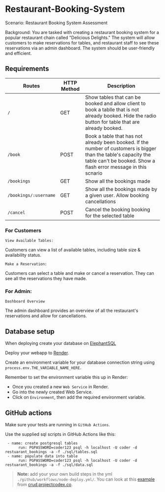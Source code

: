 # Restaurant-Booking-System

Scenario: Restaurant Booking System Assessment

Background: You are tasked with creating a restaurant booking system for a popular restaurant chain called "Delicious Delights." The system will allow customers to make reservations for tables, and restaurant staff to see these reservations via an admin dashboard. The system should be user-friendly and efficient.


## Requirements

Routes   | HTTP Method | Description
---|----|---
`/` | GET | Show tables that can be booked and allow client to book a tablle that is not already booked. Hide the radio button for table that are already booked.
`/book` | POST | Book a table that has not already been booked. If the number of customers is bigger than the table's capacity the table can't be booked. Show a flash error message in this scnario
`/bookings` | GET | Show all the bookings made
`/bookings/:username` | GET | Show all the bookings made by a given user. Allow booking cancellations
`/cancel` | POST | Cancel the booking booking for the selected table

### For Customers 

`View Available Tables:`

Customers can view a list of available tables, including table size & availability status.

`Make a Reservation:`

Customers can select a table and make or cancel a reservation. They can see all the reservations they have made.

### For Admin:

`Dashboard Overview`

The admin dashboard provides an overview of all the restaurant's reservations  and allow for cancellations. 


## Database setup

When deploying create your database on [ElephantSQL](https://customer.elephantsql.com/login)

Deploy your webapp to [Render](https://render.com/).

Create an environment variable for your database connection string using `process.env.THE_VARIABLE_NAME_HERE`. 

Remember to set the environment variable this up in Render:

* Once you created a new `Web Service` in Render. 
* Go into the newly created Web Service. 
* Click on `Environment`, then add the required environment variable.

## GitHub actions

Make sure your tests are running in `GitHub Actions`.

Use the supplied sql scripts in GitHub Actions like this:

```
 - name: create postgresql tables
      run: PGPASSWORD=coder123 psql -h localhost -U coder -d restuarant_bookings -a -f ./sql/tables.sql
 - name: populate data into table
      run: PGPASSWORD=coder123 psql -h localhost -U coder -d restuarant_bookings -a -f ./sql/data.sql
```

> **Note:** add your your own build steps in the yml `./github/workflows/node-deploy.yml/`. You can look at this [example](https://github.com/codex-academy/BasicExpressWebApp/blob/master/.github/workflows/node-pgsql.js.yml) from [crud.projectcodex.co](http://crud.projectcodex.co).